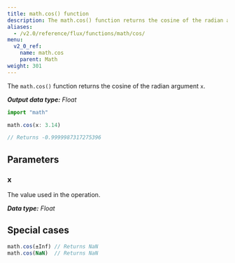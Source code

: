 ```yaml
---
title: math.cos() function
description: The math.cos() function returns the cosine of the radian argument `x`.
aliases:
  - /v2.0/reference/flux/functions/math/cos/
menu:
  v2_0_ref:
    name: math.cos
    parent: Math
weight: 301
---
```


The `math.cos()` function returns the cosine of the radian argument `x`.

_**Output data type:** Float_

```js
import "math"

math.cos(x: 3.14)

// Returns -0.9999987317275396
```

## Parameters

### x
The value used in the operation.

_**Data type:** Float_

## Special cases
```js
math.cos(±Inf) // Returns NaN
math.cos(NaN)  // Returns NaN
```
